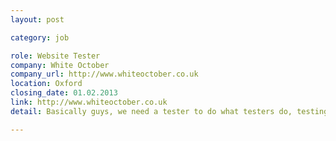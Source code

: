 ```yaml
---
layout: post

category: job

role: Website Tester
company: White October
company_url: http://www.whiteoctober.co.uk
location: Oxford
closing_date: 01.02.2013
link: http://www.whiteoctober.co.uk
detail: Basically guys, we need a tester to do what testers do, testing websites.

---
```

